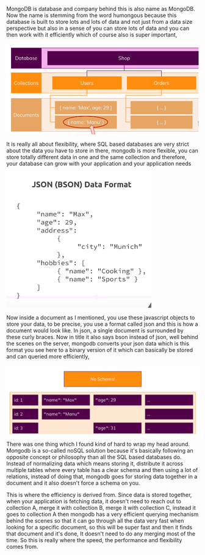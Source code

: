 MongoDB is database and company behind this is also name as MongoDB. Now the name is stemming from the word humongous because this database is built to store lots and lots of data and not just from a
data size perspective but also in a sense of you can store lots of
data and you can then work with it efficiently which of course also is super important,

![](./screenshots/01_intro/2022-06-25-17-44-34.png)

It is really all about flexibility, where SQL based databases are very strict about the data you
have to store in there, mongodb is more flexible,
you can store totally different data in one and the same collection and therefore, your database can
grow with your application and your application needs

![](./screenshots/01_intro/2022-06-25-17-49-32.png)

Now inside a document as I mentioned, you use these javascript objects to store your data, to be precise, you use a format called json and this is how a document would look like. In json, a
single document is surrounded by these curly braces.
Now in title it also says bson instead of json,
well behind the scenes on the server, mongodb converts your json data which is this format you
see here to a binary version of it which can basically be stored and can queried more efficiently,

![](./screenshots/01_intro/2022-06-25-18-10-49.png)

There was one thing which I found kind of hard to wrap my head around. Mongodb is a so-called noSQL
solution because it's basically following an opposite concept or philosophy than all the SQL based databases do. Instead of normalizing data which means storing it, distribute it across multiple tables where every table has a clear schema and then using a lot of relations, instead
of doing that, mongodb goes for storing data together in a document and it also doesn't force a schema on you.

This is where the efficiency is derived from. Since data is stored together, when your application is fetching data, it doesn't need to reach out to collection A, merge it with
collection B, merge it with collection C, instead it goes to collection A then mongodb has a very efficient querying mechanism behind the scenes so that it can go through all the data very fast when looking for a specific document, so this will be super fast and then it finds that document and it's done, It doesn't need to do any merging most of the time. So this is really where the speed, the performance and flexibility comes from.


